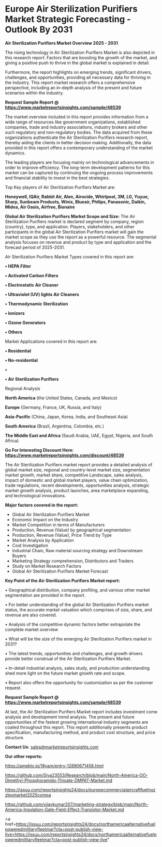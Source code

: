 # Europe Air Sterilization Purifiers Market Strategic Forecasting - Outlook By 2031

<Strong> Air Sterilization Purifiers Market Overview 2025 - 2031</strong>

The rising technology in Air Sterilization Purifiers Market is also depicted in this research report. Factors that are boosting the growth of the market, and giving a positive push to thrive in the global market is explained in detail.

Furthermore, the report highlights on emerging trends, significant drivers, challenges, and opportunities, providing all necessary data for thriving in the industry. This report market research offers a comprehensive perspective, including an in-depth analysis of the present and future scenarios within the industry.

<strong>Request Sample Report @ <a href=https://www.marketreportsinsights.com/sample/48539>https://www.marketreportsinsights.com/sample/48539</a></strong>

The market overview included in this report provides information from a wide range of resources like government organizations, established companies, trade and industry associations, industry brokers and other such regulatory and non-regulatory bodies. The data acquired from these organizations authenticate the Air Sterilization Purifiers research report, thereby aiding the clients in better decision making. Additionally, the data provided in this report offers a contemporary understanding of the market dynamics.

The leading players are focusing mainly on technological advancements in order to improve efficiency. The long-term development patterns for this market can be captured by continuing the ongoing process improvements and financial stability to invest in the best strategies.

Top Key players of Air Sterilization Purifiers Market are:

<strong>Honeywell, IQAir, Rabbit Air, Alen, Airocide, Whirlpool, 3M, LG, Yuyue, Sharp, Sunbeam Products, Winix, Blueair, Philips, Panasonic, Daikin, Midea, Air Oasis, Airfree, Bionaire</strong>

<strong><b>Global Air Sterilization Purifiers Market Scope and Size:</b></strong>
The Air Sterilization Purifiers market is declared segment by company, region (country), type, and application. Players, stakeholders, and other participants in the global Air Sterilization Purifiers market will gain the market scope as they use the report as a powerful resource. The segmental analysis focuses on revenue and product by type and application and the forecast period of 2025-2031.

Air Sterilization Purifiers Market Types covered in this report are:

<strong>•  HEPA Filter

•  Activated Carbon Filters

•  Electrostatic Air Cleaner

•  Ultraviolet (UV) lights Air Cleaners

•  Thermodynamic Sterilization

•  Ionizers

•  Ozone Generators

•  Others</strong>

Market Applications covered in this report are:

<strong>•  Residential

•  No-residential

•  

•  Air Sterilization Purifiers</strong> 

Regional Analysis

<strong>North America</strong> (the United States, Canada, and Mexico)

<strong>Europe</strong> (Germany, France, UK, Russia, and Italy)

<strong>Asia-Pacific</strong> (China, Japan, Korea, India, and Southeast Asia)

<strong>South America</strong> (Brazil, Argentina, Colombia, etc.)

<strong>The Middle East and Africa</strong> (Saudi Arabia, UAE, Egypt, Nigeria, and South Africa)

<strong>Go For Interesting Discount Here: <a href=https://www.marketreportsinsights.com/discount/48539>https://www.marketreportsinsights.com/discount/48539</a></strong>

The Air Sterilization Purifiers market report provides a detailed analysis of global market size, regional and country-level market size, segmentation market growth, market share, competitive Landscape, sales analysis, impact of domestic and global market players, value chain optimization, trade regulations, recent developments, opportunities analysis, strategic market growth analysis, product launches, area marketplace expanding, and technological innovations.

<strong><b>Major factors covered in the report:</b></strong>
<ul>
  <li>Global Air Sterilization Purifiers Market </li>
  <li>Economic Impact on the Industry</li>
  <li>Market Competition in terms of Manufacturers</li>
  <li>Production, Revenue (Value) by geographical segmentation</li>
  <li>Production, Revenue (Value), Price Trend by Type</li>
  <li>Market Analysis by Application</li>
  <li>Cost Investigation</li>
  <li>Industrial Chain, Raw material sourcing strategy and Downstream Buyers</li>
  <li>Marketing Strategy comprehension, Distributors and Traders</li>
  <li>Study on Market Research Factors</li>
  <li>Global Air Sterilization Purifiers Market Forecast</li>
</ul>

<strong><b>Key Point of the Air Sterilization Purifiers Market report:</b></strong>

• Geographical distribution, company profiling, and various other market segmentation are provided in the report.

• For better understanding of the global Air Sterilization Purifiers market status, the accurate market valuation which comprises of size, share, and revenue are also covered.

• Analysis of the competitive dynamic factors better extrapolate the complete market overview

• What will be the size of the emerging Air Sterilization Purifiers market in 2031?

• The latest trends, opportunities and challenges, and growth drivers provide better construal of the Air Sterilization Purifiers Market.

• In-detail industrial analysis, sales study, and production understanding shed more light on the future market growth rate and scope.

• Report also offers the opportunity for customization as per the customer request.

<strong>Request Sample Report @ <a href=https://www.marketreportsinsights.com/sample/48539>https://www.marketreportsinsights.com/sample/48539</a></strong>

At last, the Air Sterilization Purifiers Market report includes investment come analysis and development trend analysis. The present and future opportunities of the fastest growing international industry segments are coated throughout this report. This report additionally presents product specification, manufacturing method, and product cost structure, and price structure.

<strong>Contact Us:</strong>
sales@marketreportsinsights.com

<strong>Our other reports:</strong>

<a href=https://ameblo.jp/18yam/entry-12890671458.html>https://ameblo.jp/18yam/entry-12890671458.html</a>

<a href=https://github.com/Siya23553/Research/blob/main/North-America-OO-Dimethyl-Phosphoramido-Thioate-DMPAT-Market.md>https://github.com/Siya23553/Research/blob/main/North-America-OO-Dimethyl-Phosphoramido-Thioate-DMPAT-Market.md</a>

<a href=https://issuu.com/reportsinsights24/docs/europecommercialaircraftfuelnozzlesmarket2025compa>https://issuu.com/reportsinsights24/docs/europecommercialaircraftfuelnozzlesmarket2025compa</a>

<a href=https://github.com/vijaykumar207/marketing-strategy/blob/main/North-America-Insulation-Gate-Field-Effect-Transistor-Market.md>https://github.com/vijaykumar207/marketing-strategy/blob/main/North-America-Insulation-Gate-Field-Effect-Transistor-Market.md</a>

<a href=https://issuu.com/reportsinsights24/docs/northamericaalternativefuelpoweredmilitaryfleetmar?cta=post-publish-view-live>https://issuu.com/reportsinsights24/docs/northamericaalternativefuelpoweredmilitaryfleetmar?cta=post-publish-view-live</a>"
